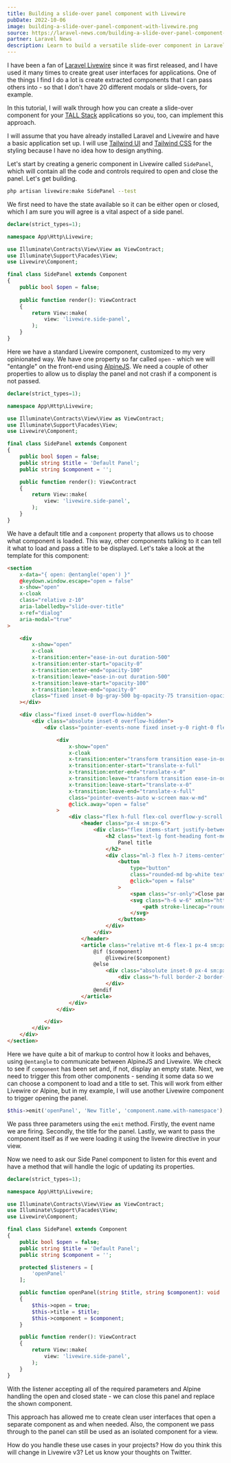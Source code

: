 ```yaml
---
title: Building a slide-over panel component with Livewire
pubDate: 2022-10-06
image: building-a-slide-over-panel-component-with-livewire.png
source: https://laravel-news.com/building-a-slide-over-panel-component-with-livewire
partner: Laravel News
description: Learn to build a versatile slide-over component in Laravel Livewire for TALL Stack applications, enhancing UI with a simple, reusable solution.
---
```


I have been a fan of [Laravel Livewire](https://laravel-livewire.com/) since it was first released, and I have used it many times to create great user interfaces for applications. One of the things I find I do a lot is create extracted components that I can pass others into - so that I don't have 20 different modals or slide-overs, for example.

In this tutorial, I will walk through how you can create a slide-over component for your [TALL Stack](https://tallstack.dev/) applications so you, too, can implement this approach.

I will assume that you have already installed Laravel and Livewire and have a basic application set up. I will use [Tailwind UI](https://tailwindui.com/) and [Tailwind CSS](https://tailwindcss.com/) for the styling because I have no idea how to design anything.

Let's start by creating a generic component in Livewire called `SidePanel`, which will contain all the code and controls required to open and close the panel. Let's get building.

```bash
php artisan livewire:make SidePanel --test
```

We first need to have the state available so it can be either open or closed, which I am sure you will agree is a vital aspect of a side panel.

```php
declare(strict_types=1);

namespace App\Http\Livewire;

use Illuminate\Contracts\View\View as ViewContract;
use Illuminate\Support\Facades\View;
use Livewire\Component;

final class SidePanel extends Component
{
    public bool $open = false;
    
    public function render(): ViewContract
    {
        return View::make(
            view: 'livewire.side-panel',
        );
    }
}
```

Here we have a standard Livewire component, customized to my very opinionated way. We have one property so far called `open` - which we will "entangle" on the front-end using [AlpineJS](https://alpinejs.dev/). We need a couple of other properties to allow us to display the panel and not crash if a component is not passed.

```php
declare(strict_types=1);

namespace App\Http\Livewire;

use Illuminate\Contracts\View\View as ViewContract;
use Illuminate\Support\Facades\View;
use Livewire\Component;

final class SidePanel extends Component
{
    public bool $open = false;
    public string $title = 'Default Panel';
    public string $component = '';

    public function render(): ViewContract
    {
        return View::make(
            view: 'livewire.side-panel',
        );
    }
}
```

We have a default title and a `component` property that allows us to choose what component is loaded. This way, other components talking to it can tell it what to load and pass a title to be displayed. Let's take a look at the template for this component:

```html
<section
    x-data="{ open: @entangle('open') }"
    @keydown.window.escape="open = false"
    x-show="open"
    x-cloak
    class="relative z-10"
    aria-labelledby="slide-over-title"
    x-ref="dialog"
    aria-modal="true"
>

    <div
        x-show="open"
        x-cloak
        x-transition:enter="ease-in-out duration-500"
        x-transition:enter-start="opacity-0"
        x-transition:enter-end="opacity-100"
        x-transition:leave="ease-in-out duration-500"
        x-transition:leave-start="opacity-100"
        x-transition:leave-end="opacity-0"
        class="fixed inset-0 bg-gray-500 bg-opacity-75 transition-opacity"
    ></div>

    <div class="fixed inset-0 overflow-hidden">
        <div class="absolute inset-0 overflow-hidden">
            <div class="pointer-events-none fixed inset-y-0 right-0 flex max-w-full pl-10">

                <div
                    x-show="open"
                    x-cloak
                    x-transition:enter="transform transition ease-in-out duration-500 sm:duration-700"
                    x-transition:enter-start="translate-x-full"
                    x-transition:enter-end="translate-x-0"
                    x-transition:leave="transform transition ease-in-out duration-500 sm:duration-700"
                    x-transition:leave-start="translate-x-0"
                    x-transition:leave-end="translate-x-full"
                    class="pointer-events-auto w-screen max-w-md"
                    @click.away="open = false"
                >
                    <div class="flex h-full flex-col overflow-y-scroll bg-white py-6 shadow-xl">
                        <header class="px-4 sm:px-6">
                            <div class="flex items-start justify-between">
                                <h2 class="text-lg font-heading font-medium text-gray-900" id="slide-over-title">
                                    Panel title
                                </h2>
                                <div class="ml-3 flex h-7 items-center">
                                    <button
                                        type="button"
                                        class="rounded-md bg-white text-gray-400 hover:text-gray-500 focus:outline-none focus:ring-2 focus:ring-indigo-500 focus:ring-offset-2"
                                        @click="open = false"
                                    >
                                        <span class="sr-only">Close panel</span>
                                        <svg class="h-6 w-6" xmlns="http://www.w3.org/2000/svg" fill="none" viewBox="0 0 24 24" stroke-width="1.5" stroke="currentColor" aria-hidden="true">
                                            <path stroke-linecap="round" stroke-linejoin="round" d="M6 18L18 6M6 6l12 12"></path>
                                        </svg>
                                    </button>
                                </div>
                            </div>
                        </header>
                        <article class="relative mt-6 flex-1 px-4 sm:px-6">
                            @if ($component)
                                @livewire($component)
                            @else
                                <div class="absolute inset-0 px-4 sm:px-6">
                                    <div class="h-full border-2 border-dashed border-gray-200" aria-hidden="true"></div>
                                </div>
                            @endif
                        </article>
                    </div>
                </div>

            </div>
        </div>
    </div>
</section>
```

Here we have quite a bit of markup to control how it looks and behaves, using `@entangle` to communicate between AlpineJS and Livewire. We check to see if `component` has been set and, if not, display an empty state. Next, we need to trigger this from other components - sending it some data so we can choose a component to load and a title to set. This will work from either Livewire or Alpine, but in my example, I will use another Livewire component to trigger opening the panel.

```php
$this->emit('openPanel', 'New Title', 'component.name.with-namespace');
```

We pass three parameters using the `emit` method. Firstly, the event name we are firing. Secondly, the title for the panel. Lastly, we want to pass the component itself as if we were loading it using the livewire directive in your view.

Now we need to ask our Side Panel component to listen for this event and have a method that will handle the logic of updating its properties.

```php
declare(strict_types=1);

namespace App\Http\Livewire;

use Illuminate\Contracts\View\View as ViewContract;
use Illuminate\Support\Facades\View;
use Livewire\Component;

final class SidePanel extends Component
{
    public bool $open = false;
    public string $title = 'Default Panel';
    public string $component = '';

    protected $listeners = [
        'openPanel'
    ];

    public function openPanel(string $title, string $component): void
    {
        $this->open = true;
        $this->title = $title;
        $this->component = $component;
    }

    public function render(): ViewContract
    {
        return View::make(
            view: 'livewire.side-panel',
        );
    }
}
```

With the listener accepting all of the required parameters and Alpine handling the open and closed state - we can close this panel and replace the shown component.

This approach has allowed me to create clean user interfaces that open a separate component as and when needed. Also, the component we pass through to the panel can still be used as an isolated component for a view.

How do you handle these use cases in your projects? How do you think this will change in Livewire v3? Let us know your thoughts on Twitter.